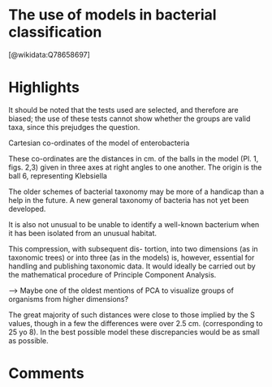 
The use of models in bacterial classification
=============================================
  
  [@wikidata:Q78658697]  

# Highlights
It should be noted that the tests used are selected, and therefore are biased;
the use of these tests cannot show whether the groups are valid taxa, since this prejudges the question.

Cartesian co-ordinates of the model of enterobacteria

These co-ordinates are the distances in cm. of the balls in the model (Pl. 1, figs. 2,3) given in three axes at right angles to one another. The origin is the ball 6, representing Klebsiella

The older schemes of bacterial taxonomy may be more of a handicap than a help in the future. A new general taxonomy of bacteria has not yet been developed.

It is also not unusual to be unable to identify a well-known bacterium when it has been isolated from an unusual habitat.

This compression, with subsequent dis- tortion, into two dimensions (as in taxonomic trees) or into three (as in the models) is, however, essential for handling and publishing taxonomic data. It would ideally be carried out by the mathematical procedure of Principle Component Analysis.

--> Maybe one of the oldest mentions of PCA to visualize groups of organisms from higher dimensions?

The great majority of such distances were close to those implied by the S values, though in a few the differences were over 2.5 cm. (corresponding to 25
yo 8). In the best possible model these discrepancies would be as small as possible.
# Comments
